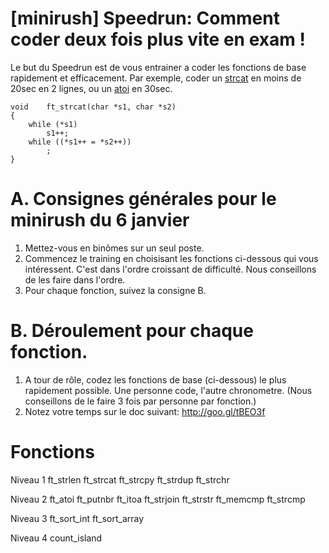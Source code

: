 # [minirush] Speedrun: Comment coder deux fois plus vite en exam !

Le but du Speedrun est de vous entrainer a coder les fonctions de base rapidement et efficacement. Par exemple, coder un [strcat](https://github.com/yyang42/speedrun/blob/master/srcs/ft_strcat/ft_strcat.c) en moins de 20sec en 2 lignes, ou un [atoi](https://github.com/yyang42/speedrun/blob/master/srcs/ft_atoi/ft_atoi.c) en 30sec.

```
void	ft_strcat(char *s1, char *s2)
{
	while (*s1)
		s1++;
	while ((*s1++ = *s2++))
		;
}
```

# A. Consignes générales pour le minirush du 6 janvier
1. Mettez-vous en binômes sur un seul poste.
2. Commencez le training en choisisant les fonctions ci-dessous qui vous intéressent. C'est dans l'ordre croissant de difficulté. Nous conseillons de les faire dans l'ordre.
3. Pour chaque fonction, suivez la consigne B.

# B. Déroulement pour chaque fonction.
1. A tour de rôle, codez les fonctions de base (ci-dessous) le plus rapidement possible. Une personne code, l'autre chronometre.
(Nous conseillons de le faire 3 fois par personne par fonction.)
2. Notez votre temps sur le doc suivant: http://goo.gl/tBEO3f

# Fonctions

Niveau 1
ft_strlen
ft_strcat
ft_strcpy
ft_strdup
ft_strchr

Niveau 2
ft_atoi
ft_putnbr
ft_itoa
ft_strjoin
ft_strstr
ft_memcmp
ft_strcmp

Niveau 3
ft_sort_int
ft_sort_array

Niveau 4
count_island
